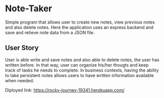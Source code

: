 # Note-Taker
Simple program that allows user to create new notes, view previous notes and also delete notes. Here the application uses an express backend and 
save and retieve note data from a JSON file.

## User Story
User is able write and save notes and also able to delete notes, the user has written before. In that way,
user can organize his/her thougts and keep track of tasks he needs to complete. In business contexts, having the 
ability to take persistent notes allows users to have written information available when needed.

Diployed link: https://rocky-journey-19341.herokuapp.com/




